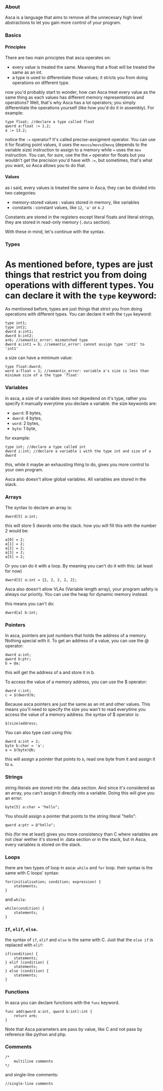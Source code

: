 
### About

Asca is a language that aims to remove all the unnecesary high level abstractions
to let you gain more control of your program.

### Basics

#### Principles
There are two main principles that asca operates on:
- every value is treated the same. Meaning that a float will be treated the same as an int.
- a type is used to differentiate those values; it stricts you from doing operations on different type.

now you'd probably start to wonder, how can Asca treat every value as the same thing as each values has different memory representations and operations? Well, that's why Asca has a lot operators; you simply differentiate the operations yourself (like how you'd do it in assembly). For example:

```
type float; //declare a type called float
qword a:float := 1.2;
a := 13.2;
```
notice the `:=` operator? It's called precise-assigment operator. You can use it for floating point values, it uses the `movss`/`movsd`/`movq` (depends to the variable size) instruction to assign to a memory while `=` uses the `mov` instruction. You can, for sure, use the the `=` operator for floats but you wouldn't get the precision you'd have with `:=`, but sometimes, that's what you want, so Asca allows you to do that.

#### Values

as i said, every values is treated the same in Asca, they can be divided into two categories:
- memory-stored values : values stored in memory, like variables
- constants : constant values, like `12`, `'a'` or `4.2`

Constants are stored in the registers except literal floats and literal strings, they are stored in read-only memory (`.data` section).

With these in mind, let's continue with the syntax.

### Types

As mentioned before, types are just things that restrict you from doing operations with different types. You can declare it with the `type` keyword:
=======
As mentioned before, types are just things that strict you from doing operations with different types. You can declare it with the `type` keyword:
```
type int1;
type int2;
dword a:int1;
dword b:int2;
a+b; //semantic_error: mismatched type
dword a:int1 = b; //semantic_error: cannot assign type 'int2' to 'int1'
```
a size can have a minimum value:
```
type float:dword;
word a:float = 1; //semantic_error: variable a's size is less than minimum size of a the type 'float'
```

### Variables

In asca, a size of a variable does not depedend on it's type,
rather you specify it manually everytime you declare a variable.
the size keywords are:
- `qword`: 8 bytes,
- `dword`: 4 bytes,
- `word`: 2 bytes,
- `byte`: 1 byte,

for example:

```
type int; //declare a type called int
dword i:int; //declare a variable i with the type int and size of a dword
```

this, while it maybe an exhausting thing to do, gives you more control
to your own program.

Asca also doesn't allow global variables.
All variables are stored in the stack.

### Arrays

The syntax to declare an array is:
```
dword[5] a:int;
```
this will store 5 dwords onto the stack.
how you will fill this with the number 2 would be:

```
a[0] = 2;
a[1] = 2;
a[2] = 2;
a[3] = 2;
a[5] = 2;
```

Or you can do it with a loop.
By meaning you can't do it with this: (at least for now)

```
dword[5] a:int = {2, 2, 2, 2, 2};
```

Asca also doesn't allow VLAs (Variable length array), your program safety is always our priority.
You can use the heap for dynamic memory instead.

this means you can't do:
```
dword[a] b:int;
```

### Pointers

In asca, pointers are just numbers that holds the address of a memory.
Nothing special with it.
To get an address of a value, you can use the @ operator:
```
dword a:int;
qword b:ptr;
b = @a;
```
this will get the address of a and store it in b.

To access the value of a memory address, you can use the $ operator:
```
dword c:int;
c = $(dword)b;
```
Because asca pointers are just the same as an int and other values. This means you'll need to specify the size
you wan't to read everytime you access the value of a memory address.
the syntax of $ operator is:
```
$(size)address;
```
You can also type cast using this:
```
dword a:int = 2;
byte b:char = 'a';
a = $(byte)@b;
```
this will assign a pointer that points to `b`, read one byte from it and assign it to `a`.

### Strings

string literals are stored into the .data section. And since it's
considered as an array, you can't assign it directly into a variable.
Doing this will give you an error:
```
byte[5] a:char = "hello";
```
You should assign a pointer that points to the string literal "hello":
```
qword a:ptr = @"hello";
```
this (for me at least) gives you more consistency than C where variables are not clear wether it's stored in .data section or in the stack,
but in Asca, every variables is stored on the stack.

### Loops
there are two types of loop in asca: `while` and `for` loop.
their syntax is the same with C loops' syntax:
```
for(initialisation; condition; expression) {
	statements;
}
```
and `while`:

```
while(condition) {
	statements;
}
```

### `If`, `elif`, `else`.
the syntax of `if`, `elif` and `else` is the same with
C. Just that the `else if` is replaced with `elif`:
```
if(condition) {
	statements;
} elif (condition) {
	statements;
} else (condition) {
	statements;
}
```
### Functions

In asca you can declare functions with the `func` keyword.
```
func add(qword a:int, qword b:int):int {
	return a+b;
}
```

Note that Asca parameters are pass by value, like C
and not pass by reference like python and php.

### Comments

```
/*
	multiline comments
*/
```
and single-line comments:

```
//single-line comments
```
